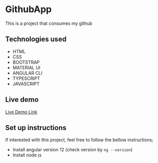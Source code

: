 # GithubApp

This is a project that consumes my github

## Technologies used

- HTML
- CSS 
- BOOTSTRAP
- MATERIAL UI
- ANGULAR CLI
- TYPESCRIPT
- JAVASCRIPT

## Live demo

[Live Demo Link]( https://Koech-code.github.io/Github-search-application/)

## Set up instructions

If interested with this project, feel free to follow the bellow instructions;
- Install angular version 12 (check version by `ng --version`)
- Install node js

